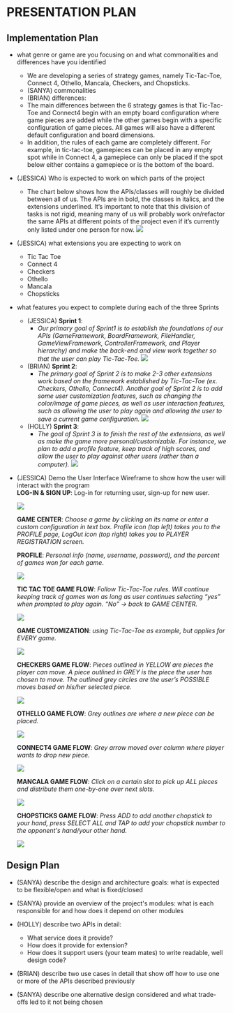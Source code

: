 PRESENTATION PLAN
====
## **Implementation Plan**
* what genre or game are you focusing on and what commonalities and differences have you identified
    - We are developing a series of strategy games, namely Tic-Tac-Toe, Connect 4, Othello, Mancala, Checkers, and Chopsticks. 
    - (SANYA) commonalities 
    - (BRIAN) differences:
    -  The main differences between the 6 strategy games is that Tic-Tac-Toe and Connect4 begin with an empty board configuration where game pieces are added while the other games
       begin with a specific configuration of game pieces. All games will also have a different default configuration and board dimensions.  
    -  In addition, the rules of each game are completely different. For example, in tic-tac-toe, gamepieces can be placed in any empty spot while in Connect 4, a gamepiece can only be placed if the spot below either contains a gamepiece or is the bottom of the board.
* (JESSICA) Who is expected to work on which parts of the project
    - The chart below shows how the APIs/classes will roughly be divided between all of us. The APIs are in bold, the classes in italics, and the extensions underlined. It’s important to note that this division of tasks is not rigid, meaning many of us will probably work on/refactor the same APIs at different points of the project even if it’s currently only listed under one person for now. 
    ![](sprint_pics/divisionOfTasks.png) 
* (JESSICA) what extensions you are expecting to work on
    - Tic Tac Toe 
    - Connect 4 
    - Checkers 
    - Othello 
    - Mancala
    - Chopsticks
* what features you expect to complete during each of the three Sprints
    - (JESSICA) **Sprint 1**: 
        - *Our primary goal of Sprint1 is to establish the foundations of our APIs (GameFramework, BoardFramework, FileHandler, GameViewFramework, ControllerFramework, and Player hierarchy) and make the back-end and view work together so that the user can play Tic-Tac-Toe.*
        ![](sprint_pics/sprint1.png)
    - (BRIAN) **Sprint 2**: 
        - *The primary goal of Sprint 2 is to make 2-3 other extensions work based on the framework established by Tic-Tac-Toe (ex. Checkers, Othello, Connect4). Another goal of Sprint 2 is to add some user customization features, such as changing the color/image of game pieces, as well as user interaction features, such as allowing the user to play again and allowing the user to save a current game configuration.*
        ![](sprint_pics/sprint2.png) 
    - (HOLLY) **Sprint 3**: 
        - *The goal of Sprint 3 is to finish the rest of the extensions, as well as make the game more personal/customizable. For instance, we plan to add a profile feature, keep track of high scores, and allow the user to play against other users (rather than a computer).*
        ![](sprint_pics/sprint3.png)
     
* (JESSICA) Demo the User Interface Wireframe to show how the user will interact with the program        
    **LOG-IN & SIGN UP**: Log-in for returning user, sign-up for new user. 
    
    ![](wireframe_pics/logIn.png)
    
    **GAME CENTER**: *Choose a game by clicking on its name or enter a custom configuration in text box. Profile icon (top left) takes you to the PROFILE page, LogOut icon (top right) takes you to PLAYER REGISTRATION screen.*
    
    **PROFILE**: *Personal info (name, username, password), and the percent of games won for each game*. 
    
    ![](wireframe_pics/prof_gameCenter.png)
    
    **TIC TAC TOE GAME FLOW**: *Follow Tic-Tac-Toe rules. Will continue keeping track of games won as long as user continues selecting “yes” when prompted to play again. “No” → back to GAME CENTER.*
    
    ![](wireframe_pics/ticTacToeGame.png)
    
    **GAME CUSTOMIZATION**: *using Tic-Tac-Toe as example, but applies for EVERY game.*
     
    ![](wireframe_pics/gameCustomization.jpg)
    
    **CHECKERS GAME FLOW**: *Pieces outlined in YELLOW are pieces the player can move. A piece outlined in GREY is the piece the user has chosen to move. The outlined grey circles are the user’s POSSIBLE moves based on his/her selected piece.*
    
    ![](wireframe_pics/checkersGame.jpg) 
    
    **OTHELLO GAME FLOW**: *Grey outlines are where a new piece can be placed.*
    
    ![](wireframe_pics/othelloGame.png)
    
    **CONNECT4 GAME FLOW**: *Grey arrow moved over column where player wants to drop new piece.*
    
    ![](wireframe_pics/connect4Game.png)
    
    **MANCALA GAME FLOW**: *Click on a certain slot to pick up ALL pieces and distribute them one-by-one over next slots.*
    
    ![](wireframe_pics/mancalaGame.png)
    
    **CHOPSTICKS GAME FLOW**: *Press ADD to add another chopstick to your hand, press SELECT ALL and TAP to add your chopstick number to the opponent's hand/your other hand.*
    
    ![](wireframe_pics/chopsticksGame.png)

    
## **Design Plan**
* (SANYA) describe the design and architecture goals: what is expected to be flexible/open and what is fixed/closed

* (SANYA) provide an overview of the project's modules: what is each responsible for and how does it depend on other modules

* (HOLLY) describe two APIs in detail:
    - What service does it provide?
    - How does it provide for extension?
    - How does it support users (your team mates) to write readable, well design code?

* (BRIAN) describe two use cases in detail that show off how to use one or more of the APIs described previously

* (SANYA) describe one alternative design considered and what trade-offs led to it not being chosen

